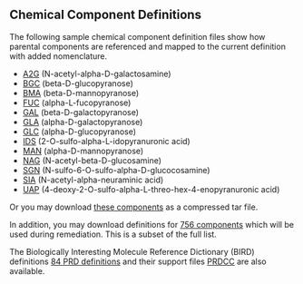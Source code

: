 ## Chemical Component Definitions

The following sample chemical component definition files show how parental components are referenced and mapped to the current definition with added nomenclature.

- [A2G](components/A2G-rev.cif) (N-acetyl-alpha-D-galactosamine)
- [BGC](components/BGC-rev.cif) (beta-D-glucopyranose)
- [BMA](components/BMA-rev.cif) (beta-D-mannopyranose)
- [FUC](components/FUC-rev.cif) (alpha-L-fucopyranose)
- [GAL](components/GAL-rev.cif) (beta-D-galactopyranose)
- [GLA](components/GLA-rev.cif) (alpha-D-galactopyranose)
- [GLC](components/GLC-rev.cif) (alpha-D-glucopyranose)
- [IDS](components/IDS-rev.cif) (2-O-sulfo-alpha-L-idopyranuronic acid)
- [MAN](components/MAN-rev.cif) (alpha-D-mannopyranose)
- [NAG](components/NAG-rev.cif) (N-acetyl-beta-D-glucosamine)
- [SGN](components/SGN-rev.cif) (N-sulfo-6-O-sulfo-alpha-D-glucocosamine)
- [SIA](components/SIA-rev.cif) (N-acetyl-alpha-neuraminic acid)
- [UAP](components/UAP-rev.cif) (4-deoxy-2-O-sulfo-alpha-L-threo-hex-4-enopyranuronic acid)

Or you may download [these components](components/all-components.tar.gz) as a compressed tar file.

In addition, you may download definitions for [756 components](components/CCD.tar.gz) which will be used during remediation. This is a subset of the full list.

The Biologically Interesting Molecule Reference Dictionary (BIRD) definitions [84 PRD definitions](components/PRD.tar.gz) and their support files [PRDCC](components/PRDCC.tar.gz) are also available.
